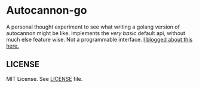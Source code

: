 # Autocannon-go

A personal thought experiment to see what writing a golang version of autocannon might be like. implements the _very basic_ default api, without much else feature wise. Not a programmable interface. [I blogged about this here.](https://medium.com/glentiki/writing-an-impressively-fast-http-load-testing-tool-in-golang-for-fun-and-learning-9043b164bd99)

## LICENSE

MIT License. See [LICENSE](./LICENSE) file.
